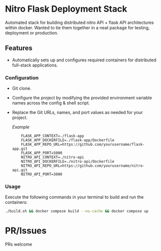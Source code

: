 # Nitro Flask Deployment Stack 

Automated stack for building distributed nitro API + flask API architectures within docker. Wanted to tie them together in a neat package for testing, deployment or production. 

## Features
- Automatically sets up and configures required containers for distributed full-stack applications.

### Configuration

- Git clone.
- Configure the project by modifying the provided environment variable names across the config & shell script. 
- Replace the Git URLs, names, and port values as needed for your project.

  *Example*
  
  ```
      FLASK_APP_CONTEXT=./flask-app
      FLASK_APP_DOCKERFILE=./flask-app/Dockerfile
      FLASK_APP_REPO_URL=https://github.com/yourusername/flask-app.git
      FLASK_APP_PORT=5000
      NITRO_API_CONTEXT=./nitro-api
      NITRO_API_DOCKERFILE=./nitro-api/Dockerfile
      NITRO_API_REPO_URL=https://github.com/yourusername/nitro-api.git
      NITRO_API_PORT=3000
  ```

### Usage

Execute the following commands in your terminal to build and run the containers:

```bash
./build.sh && docker compose build --no-cache && docker compose up
```

# PR/Issues 

PRs welcome

